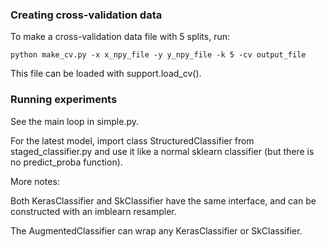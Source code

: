 ### Creating cross-validation data
To make a cross-validation data file with 5 splits, run:

    python make_cv.py -x x_npy_file -y y_npy_file -k 5 -cv output_file

This file can be loaded with support.load_cv().

### Running experiments
See the main loop in simple.py.

For the latest model, import class StructuredClassifier from staged_classifier.py and
use it like a normal sklearn classifier (but there is no predict_proba function).

More notes:

Both KerasClassifier and SkClassifier have the same interface, and can be constructed with an
imblearn resampler.

The AugmentedClassifier can wrap any KerasClassifier or SkClassifier.